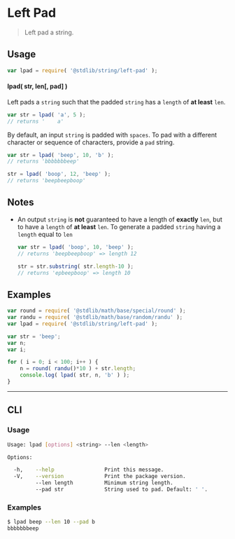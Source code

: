 # Left Pad

> Left pad a string.


<section class="usage">

## Usage

``` javascript
var lpad = require( '@stdlib/string/left-pad' );
```

#### lpad( str, len\[, pad\] )

Left pads a `string` such that the padded `string` has a `length` of __at least__ `len`.


``` javascript
var str = lpad( 'a', 5 );
// returns '    a'
```

By default, an input `string` is padded with `spaces`. To pad with a different character or sequence of characters, provide a `pad` string.

``` javascript
var str = lpad( 'beep', 10, 'b' );
// returns 'bbbbbbbeep'

str = lpad( 'boop', 12, 'beep' );
// returns 'beepbeepboop'
```

</section>

<!-- /.usage -->


<section class="notes">

## Notes

* An output `string` is __not__ guaranteed to have a length of __exactly__ `len`, but to have a `length` of __at least__ `len`. To generate a padded `string` having a `length` equal to `len`

  ``` javascript
  var str = lpad( 'boop', 10, 'beep' );
  // returns 'beepbeepboop' => length 12

  str = str.substring( str.length-10 );
  // returns 'epbeepboop' => length 10
  ```

</section>

<!-- /.notes -->


<section class="examples">

## Examples

``` javascript
var round = require( '@stdlib/math/base/special/round' );
var randu = require( '@stdlib/math/base/random/randu' );
var lpad = require( '@stdlib/string/left-pad' );

var str = 'beep';
var n;
var i;

for ( i = 0; i < 100; i++ ) {
    n = round( randu()*10 ) + str.length;
    console.log( lpad( str, n, 'b' ) );
}
```

</section>

<!-- /.examples -->


---

<section class="cli">

## CLI


<section class="usage">

### Usage

``` bash
Usage: lpad [options] <string> --len <length>

Options:

  -h,    --help                Print this message.
  -V,    --version             Print the package version.
         --len length          Minimum string length.
         --pad str             String used to pad. Default: ' '.
```

</section>

<!-- /.usage -->


<section class="examples">

### Examples

``` bash
$ lpad beep --len 10 --pad b
bbbbbbbeep
```

</section>

<!-- /.examples -->

</section>

<!-- /.cli -->


<section class="links">

</section>

<!-- /.links -->
